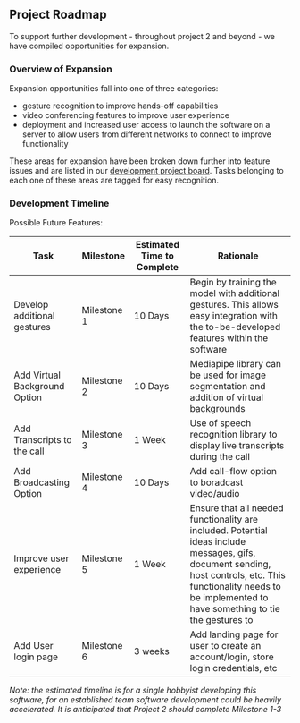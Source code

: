 ## Project Roadmap 

To support further development - throughout project 2 and beyond - we have compiled opportunities for expansion. 

### Overview of Expansion 

Expansion opportunities fall into one of three categories: 
- gesture recognition to improve hands-off capabilities 
- video conferencing features to improve user experience 
- deployment and increased user access to launch the software on a server to allow users from different networks to connect to improve functionality

These areas for expansion have been broken down further into feature issues and are listed in our [development project board](https://github.com/users/SiddarthR56/projects/1). Tasks belonging to each one of these areas are tagged for easy recognition. 

### Development Timeline 

Possible Future Features: 

| Task | Milestone | Estimated Time to Complete | Rationale | 
|------|-----------|----------------|-----------|
| Develop additional gestures | Milestone 1 | 10 Days | Begin by training the model with additional gestures. This allows easy integration with the to-be-developed features within the software | 
| Add Virtual Background Option | Milestone 2 | 10 Days | Mediapipe library can be used for image segmentation and addition of virtual backgrounds | 
| Add Transcripts to the call  | Milestone 3 | 1 Week | Use of speech recognition library to display live transcripts during the call | 
| Add Broadcasting Option | Milestone 4 | 10 Days | Add call-flow option to boradcast video/audio | 
| Improve user experience | Milestone 5 | 1 Week | Ensure that all needed functionality are included. Potential ideas include messages, gifs, document sending, host controls, etc. This functionality needs to be implemented to have something to tie the gestures to | 
| Add User login page | Milestone 6 | 3 weeks | Add landing page for user to create an account/login, store login credentials, etc | 

*Note: the estimated timeline is for a single hobbyist developing this software, for an established team software development could be heavily accelerated. It is anticipated that Project 2 should complete Milestone 1-3*
